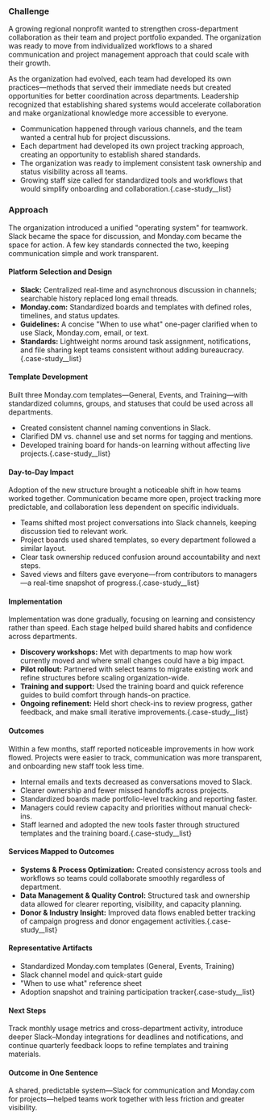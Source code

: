 <h3 class="case-study__section-title">Challenge</h3>

A growing regional nonprofit wanted to strengthen cross-department collaboration as their team and project portfolio expanded. The organization was ready to move from individualized workflows to a shared communication and project management approach that could scale with their growth.

As the organization had evolved, each team had developed its own practices—methods that served their immediate needs but created opportunities for better coordination across departments. Leadership recognized that establishing shared systems would accelerate collaboration and make organizational knowledge more accessible to everyone.

-   Communication happened through various channels, and the team wanted a central hub for project discussions.
-   Each department had developed its own project tracking approach, creating an opportunity to establish shared standards.
-   The organization was ready to implement consistent task ownership and status visibility across all teams.
-   Growing staff size called for standardized tools and workflows that would simplify onboarding and collaboration.{.case-study__list}

<h3 class="case-study__section-title">Approach</h3>

The organization introduced a unified "operating system" for teamwork. Slack became the space for discussion, and Monday.com became the space for action. A few key standards connected the two, keeping communication simple and work transparent.

<h4 class="case-study__subsection-title">Platform Selection and Design</h4>

-   **Slack:** Centralized real-time and asynchronous discussion in channels; searchable history replaced long email threads.
-   **Monday.com:** Standardized boards and templates with defined roles, timelines, and status updates.
-   **Guidelines:** A concise "When to use what" one-pager clarified when to use Slack, Monday.com, email, or text.
-   **Standards:** Lightweight norms around task assignment, notifications, and file sharing kept teams consistent without adding bureaucracy.{.case-study__list}

<h4 class="case-study__subsection-title">Template Development</h4>

Built three Monday.com templates—General, Events, and Training—with standardized columns, groups, and statuses that could be used across all departments.

-   Created consistent channel naming conventions in Slack.
-   Clarified DM vs. channel use and set norms for tagging and mentions.
-   Developed training board for hands-on learning without affecting live projects.{.case-study__list}

<h4 class="case-study__subsection-title">Day-to-Day Impact</h4>

Adoption of the new structure brought a noticeable shift in how teams worked together. Communication became more open, project tracking more predictable, and collaboration less dependent on specific individuals.

-   Teams shifted most project conversations into Slack channels, keeping discussion tied to relevant work.
-   Project boards used shared templates, so every department followed a similar layout.
-   Clear task ownership reduced confusion around accountability and next steps.
-   Saved views and filters gave everyone—from contributors to managers—a real-time snapshot of progress.{.case-study__list}

<h4 class="case-study__subsection-title">Implementation</h4>

Implementation was done gradually, focusing on learning and consistency rather than speed. Each stage helped build shared habits and confidence across departments.

-   **Discovery workshops:** Met with departments to map how work currently moved and where small changes could have a big impact.
-   **Pilot rollout:** Partnered with select teams to migrate existing work and refine structures before scaling organization-wide.
-   **Training and support:** Used the training board and quick reference guides to build comfort through hands-on practice.
-   **Ongoing refinement:** Held short check-ins to review progress, gather feedback, and make small iterative improvements.{.case-study__list}

<h4 class="case-study__subsection-title">Outcomes</h4>

Within a few months, staff reported noticeable improvements in how work flowed. Projects were easier to track, communication was more transparent, and onboarding new staff took less time.

-   Internal emails and texts decreased as conversations moved to Slack.
-   Clearer ownership and fewer missed handoffs across projects.
-   Standardized boards made portfolio-level tracking and reporting faster.
-   Managers could review capacity and priorities without manual check-ins.
-   Staff learned and adopted the new tools faster through structured templates and the training board.{.case-study__list}

<h4 class="case-study__subsection-title">Services Mapped to Outcomes</h4>

-   **Systems & Process Optimization:** Created consistency across tools and workflows so teams could collaborate smoothly regardless of department.
-   **Data Management & Quality Control:** Structured task and ownership data allowed for clearer reporting, visibility, and capacity planning.
-   **Donor & Industry Insight:** Improved data flows enabled better tracking of campaign progress and donor engagement activities.{.case-study__list}

<h4 class="case-study__subsection-title">Representative Artifacts</h4>

-   Standardized Monday.com templates (General, Events, Training)
-   Slack channel model and quick-start guide
-   "When to use what" reference sheet
-   Adoption snapshot and training participation tracker{.case-study__list}

<h4 class="case-study__subsection-title">Next Steps</h4>

Track monthly usage metrics and cross-department activity, introduce deeper Slack–Monday integrations for deadlines and notifications, and continue quarterly feedback loops to refine templates and training materials.

<h4 class="case-study__subsection-title">Outcome in One Sentence</h4>

A shared, predictable system—Slack for communication and Monday.com for projects—helped teams work together with less friction and greater visibility.
